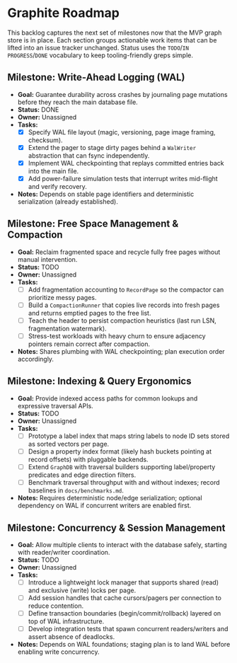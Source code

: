 # Graphite Roadmap

This backlog captures the next set of milestones now that the MVP graph store is in place. Each section groups actionable work items that can be lifted into an issue tracker unchanged. Status uses the `TODO`/`IN PROGRESS`/`DONE` vocabulary to keep tooling-friendly greps simple.

## Milestone: Write-Ahead Logging (WAL)

- **Goal:** Guarantee durability across crashes by journaling page mutations before they reach the main database file.
- **Status:** DONE
- **Owner:** Unassigned
- **Tasks:**
  - [x] Specify WAL file layout (magic, versioning, page image framing, checksum).
  - [x] Extend the pager to stage dirty pages behind a `WalWriter` abstraction that can fsync independently.
  - [x] Implement WAL checkpointing that replays committed entries back into the main file.
  - [x] Add power-failure simulation tests that interrupt writes mid-flight and verify recovery.
- **Notes:** Depends on stable page identifiers and deterministic serialization (already established).

## Milestone: Free Space Management & Compaction

- **Goal:** Reclaim fragmented space and recycle fully free pages without manual intervention.
- **Status:** TODO
- **Owner:** Unassigned
- **Tasks:**
  - [ ] Add fragmentation accounting to `RecordPage` so the compactor can prioritize messy pages.
  - [ ] Build a `CompactionRunner` that copies live records into fresh pages and returns emptied pages to the free list.
  - [ ] Teach the header to persist compaction heuristics (last run LSN, fragmentation watermark).
  - [ ] Stress-test workloads with heavy churn to ensure adjacency pointers remain correct after compaction.
- **Notes:** Shares plumbing with WAL checkpointing; plan execution order accordingly.

## Milestone: Indexing & Query Ergonomics

- **Goal:** Provide indexed access paths for common lookups and expressive traversal APIs.
- **Status:** TODO
- **Owner:** Unassigned
- **Tasks:**
  - [ ] Prototype a label index that maps string labels to node ID sets stored as sorted vectors per page.
  - [ ] Design a property index format (likely hash buckets pointing at record offsets) with pluggable backends.
  - [ ] Extend `GraphDB` with traversal builders supporting label/property predicates and edge direction filters.
  - [ ] Benchmark traversal throughput with and without indexes; record baselines in `docs/benchmarks.md`.
- **Notes:** Requires deterministic node/edge serialization; optional dependency on WAL if concurrent writers are enabled first.

## Milestone: Concurrency & Session Management

- **Goal:** Allow multiple clients to interact with the database safely, starting with reader/writer coordination.
- **Status:** TODO
- **Owner:** Unassigned
- **Tasks:**
  - [ ] Introduce a lightweight lock manager that supports shared (read) and exclusive (write) locks per page.
  - [ ] Add session handles that cache cursors/pagers per connection to reduce contention.
  - [ ] Define transaction boundaries (begin/commit/rollback) layered on top of WAL infrastructure.
  - [ ] Develop integration tests that spawn concurrent readers/writers and assert absence of deadlocks.
- **Notes:** Depends on WAL foundations; staging plan is to land WAL before enabling write concurrency.
